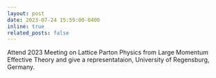 ```yaml
---
layout: post
date: 2023-07-24 15:59:00-0400
inline: true
related_posts: false
---
```

Attend 2023 Meeting on Lattice Parton Physics from Large Momentum Effective Theory and give a representataion, University of Regensburg, Germany.

